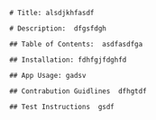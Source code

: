 
        # Title: alsdjkhfasdf

        # Description:  dfgsfdgh

        ## Table of Contents:  asdfasdfga

        ## Installation: fdhfgjfdghfd

        ## App Usage: gadsv

        ## Contrabution Guidlines  dfhgtdf

        ## Test Instructions  gsdf

        